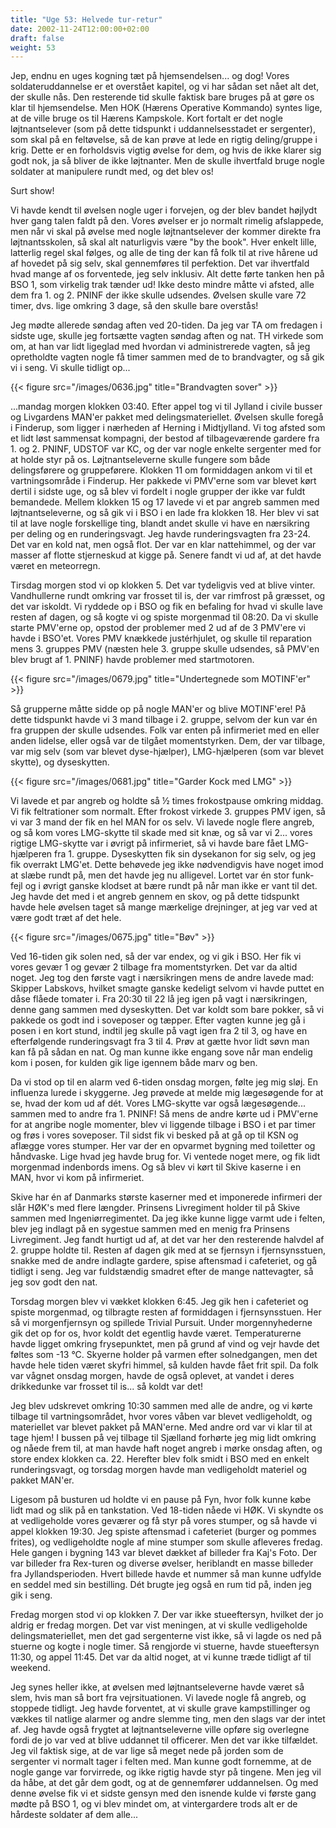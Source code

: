 ```yaml
---
title: "Uge 53: Helvede tur-retur"
date: 2002-11-24T12:00:00+02:00
draft: false
weight: 53
---
```


Jep, endnu en uges kogning tæt på hjemsendelsen... og dog! Vores soldateruddannelse er et overstået kapitel, og vi har sådan set nået alt det, der skulle nås. Den resterende tid skulle faktisk bare bruges på at gøre os klar til hjemsendelse. Men HOK (Hærens Operative Kommando) syntes lige, at de ville bruge os til Hærens Kampskole. Kort fortalt er det nogle løjtnantselever (som på dette tidspunkt i uddannelsesstadet er sergenter), som skal på en feltøvelse, så de kan prøve at lede en rigtig deling/gruppe i krig. Dette er en forholdsvis vigtig øvelse for dem, og hvis de ikke klarer sig godt nok, ja så bliver de ikke løjtnanter. Men de skulle ihvertfald bruge nogle soldater at manipulere rundt med, og det blev os!

Surt show!

Vi havde kendt til øvelsen nogle uger i forvejen, og der blev bandet højlydt hver gang talen faldt på den. Vores øvelser er jo normalt rimelig afslappede, men når vi skal på øvelse med nogle løjtnantselever der kommer direkte fra løjtnantsskolen, så skal alt naturligvis være "by the book". Hver enkelt lille, latterlig regel skal følges, og alle de ting der kan få folk til at rive hårene ud af hovedet på sig selv, skal gennemføres til perfektion. Det var ihvertfald hvad mange af os forventede, jeg selv inklusiv. Alt dette førte tanken hen på BSO 1, som virkelig trak tænder ud! Ikke desto mindre måtte vi afsted, alle dem fra 1. og 2. PNINF der ikke skulle udsendes. Øvelsen skulle vare 72 timer, dvs. lige omkring 3 dage, så den skulle bare overstås!

Jeg mødte allerede søndag aften ved 20-tiden. Da jeg var TA om fredagen i sidste uge, skulle jeg fortsætte vagten søndag aften og nat. TH virkede som om, at han var lidt ligeglad med hvordan vi administrerede vagten, så jeg opretholdte vagten nogle få timer sammen med de to brandvagter, og så gik vi i seng. Vi skulle tidligt op...

{{< figure src="/images/0636.jpg" title="Brandvagten sover" >}}

...mandag morgen klokken 03:40. Efter appel tog vi til Jylland i civile busser og Livgardens MAN'er pakket med delingsmateriellet. Øvelsen skulle foregå i Finderup, som ligger i nærheden af Herning i Midtjylland. Vi tog afsted som et lidt løst sammensat kompagni, der bestod af tilbageværende gardere fra 1. og 2. PNINF, UDSTOF var KC, og der var nogle enkelte sergenter med for at holde styr på os. Løjtnantseleverne skulle fungere som både delingsførere og gruppeførere. Klokken 11 om formiddagen ankom vi til et vartningsområde i Finderup. Her pakkede vi PMV'erne som var blevet kørt dertil i sidste uge, og så blev vi fordelt i nogle grupper der ikke var fuldt bemandede. Mellem klokken 15 og 17 lavede vi et par angreb sammen med løjtnantseleverne, og så gik vi i BSO i en lade fra klokken 18. Her blev vi sat til at lave nogle forskellige ting, blandt andet skulle vi have en nærsikring per deling og en runderingsvagt. Jeg havde runderingsvagten fra 23-24. Det var en kold nat, men også flot. Der var en klar nattehimmel, og der var masser af flotte stjerneskud at kigge på. Senere fandt vi ud af, at det havde været en meteorregn.

Tirsdag morgen stod vi op klokken 5. Det var tydeligvis ved at blive vinter. Vandhullerne rundt omkring var frosset til is, der var rimfrost på græsset, og det var iskoldt. Vi ryddede op i BSO og fik en befaling for hvad vi skulle lave resten af dagen, og så kogte vi og spiste morgenmad til 08:20. Da vi skulle starte PMV'erne op, opstod der problemer med 2 ud af de 3 PMV'ere vi havde i BSO'et. Vores PMV knækkede justérhjulet, og skulle til reparation mens 3. gruppes PMV (næsten hele 3. gruppe skulle udsendes, så PMV'en blev brugt af 1. PNINF) havde problemer med startmotoren.

{{< figure src="/images/0679.jpg" title="Undertegnede som MOTINF'er" >}}

Så grupperne måtte sidde op på nogle MAN'er og blive MOTINF'ere! På dette tidspunkt havde vi 3 mand tilbage i 2. gruppe, selvom der kun var én fra gruppen der skulle udsendes. Folk var enten på infirmeriet med en eller anden lidelse, eller også var de tilgået momentstyrken. Dem, der var tilbage, var mig selv (som var blevet dyse-hjælper), LMG-hjælperen (som var blevet skytte), og dyseskytten.

{{< figure src="/images/0681.jpg" title="Garder Kock med LMG" >}}

Vi lavede et par angreb og holdte så ½ times frokostpause omkring middag. Vi fik feltrationer som normalt. Efter frokost virkede 3. gruppes PMV igen, så vi var 3 mand der fik en hel MAN for os selv. Vi lavede nogle flere angreb, og så kom vores LMG-skytte til skade med sit knæ, og så var vi 2... vores rigtige LMG-skytte var i øvrigt på infirmeriet, så vi havde bare fået LMG-hjælperen fra 1. gruppe. Dyseskytten fik sin dysekanon for sig selv, og jeg fik overrakt LMG'et. Dette behøvede jeg ikke nødvendigvis have noget imod at slæbe rundt på, men det havde jeg nu alligevel. Lortet var én stor funk-fejl og i øvrigt ganske klodset at bære rundt på når man ikke er vant til det. Jeg havde det med i et angreb gennem en skov, og på dette tidspunkt havde hele øvelsen taget så mange mærkelige drejninger, at jeg var ved at være godt træt af det hele.

{{< figure src="/images/0675.jpg" title="Bøv" >}}

Ved 16-tiden gik solen ned, så der var endex, og vi gik i BSO. Her fik vi vores gevær 1 og gevær 2 tilbage fra momentstyrken. Det var da altid noget. Jeg tog den første vagt i nærsikringen mens de andre lavede mad: Skipper Labskovs, hvilket smagte ganske kedeligt selvom vi havde puttet en dåse flåede tomater i. Fra 20:30 til 22 lå jeg igen på vagt i nærsikringen, denne gang sammen med dyseskytten. Det var koldt som bare pokker, så vi pakkede os godt ind i soveposer og tæpper. Efter vagten kunne jeg gå i posen i en kort stund, indtil jeg skulle på vagt igen fra 2 til 3, og have en efterfølgende runderingsvagt fra 3 til 4. Prøv at gætte hvor lidt søvn man kan få på sådan en nat. Og man kunne ikke engang sove når man endelig kom i posen, for kulden gik lige igennem både marv og ben.

Da vi stod op til en alarm ved 6-tiden onsdag morgen, følte jeg mig sløj. En influenza lurede i skyggerne. Jeg prøvede at melde mig lægesøgende for at se, hvad der kom ud af dét. Vores LMG-skytte var også lægesøgende... sammen med to andre fra 1. PNINF! Så mens de andre kørte ud i PMV'erne for at angribe nogle momenter, blev vi liggende tilbage i BSO i et par timer og frøs i vores soveposer. Til sidst fik vi besked på at gå op til KSN og aflægge vores stumper. Her var der en opvarmet bygning med toiletter og håndvaske. Lige hvad jeg havde brug for. Vi ventede noget mere, og fik lidt morgenmad indenbords imens. Og så blev vi kørt til Skive kaserne i en MAN, hvor vi kom på infirmeriet.

Skive har én af Danmarks største kaserner med et imponerede infirmeri der slår HØK's med flere længder. Prinsens Livregiment holder til på Skive sammen med Ingeniørregimentet. Da jeg ikke kunne ligge varmt ude i felten, blev jeg indlagt på en sygestue sammen med en menig fra Prinsens Livregiment. Jeg fandt hurtigt ud af, at det var her den resterende halvdel af 2. gruppe holdte til. Resten af dagen gik med at se fjernsyn i fjernsynsstuen, snakke med de andre indlagte gardere, spise aftensmad i cafeteriet, og gå tidligt i seng. Jeg var fuldstændig smadret efter de mange nattevagter, så jeg sov godt den nat.

Torsdag morgen blev vi vækket klokken 6:45. Jeg gik hen i cafeteriet og spiste morgenmad, og tilbragte resten af formiddagen i fjernsynsstuen. Her så vi morgenfjernsyn og spillede Trivial Pursuit. Under morgennyhederne gik det op for os, hvor koldt det egentlig havde været. Temperaturerne havde ligget omkring frysepunktet, men på grund af vind og vejr havde det føltes som -13 °C. Skyerne holder på varmen efter solnedgangen, men det havde hele tiden været skyfri himmel, så kulden havde fået frit spil. Da folk var vågnet onsdag morgen, havde de også oplevet, at vandet i deres drikkedunke var frosset til is... så koldt var det!

Jeg blev udskrevet omkring 10:30 sammen med alle de andre, og vi kørte tilbage til vartningsområdet, hvor vores våben var blevet vedligeholdt, og materiellet var blevet pakket på MAN'erne. Med andre ord var vi klar til at tage hjem! I bussen på vej tilbage til Sjælland forhørte jeg mig lidt omkring og nåede frem til, at man havde haft noget angreb i mørke onsdag aften, og store endex klokken ca. 22. Herefter blev folk smidt i BSO med en enkelt runderingsvagt, og torsdag morgen havde man vedligeholdt materiel og pakket MAN'er.

Ligesom på busturen ud holdte vi en pause på Fyn, hvor folk kunne købe lidt mad og slik på en tankstation. Ved 18-tiden nåede vi HØK. Vi skyndte os at vedligeholde vores geværer og få styr på vores stumper, og så havde vi appel klokken 19:30. Jeg spiste aftensmad i cafeteriet (burger og pommes frites), og vedligeholdte nogle af mine stumper som skulle afleveres fredag. Hele gangen i bygning 143 var blevet dækket af billeder fra Kaj's Foto. Der var billeder fra Rex-turen og diverse øvelser, heriblandt en masse billeder fra Jyllandsperioden. Hvert billede havde et nummer så man kunne udfylde en seddel med sin bestilling. Dét brugte jeg også en rum tid på, inden jeg gik i seng.

Fredag morgen stod vi op klokken 7. Der var ikke stueeftersyn, hvilket der jo aldrig er fredag morgen. Det var vist meningen, at vi skulle vedligeholde delingsmateriellet, men det gad sergenterne vist ikke, så vi lagde os ned på stuerne og kogte i nogle timer. Så rengjorde vi stuerne, havde stueeftersyn 11:30, og appel 11:45. Det var da altid noget, at vi kunne træde tidligt af til weekend.

Jeg synes heller ikke, at øvelsen med løjtnantseleverne havde været så slem, hvis man så bort fra vejrsituationen. Vi lavede nogle få angreb, og stoppede tidligt. Jeg havde forventet, at vi skulle grave kampstillinger og vækkes til natlige alarmer og andre slemme ting, men den slags var der intet af. Jeg havde også frygtet at løjtnantseleverne ville opføre sig overlegne fordi de jo var ved at blive uddannet til officerer. Men det var ikke tilfældet. Jeg vil faktisk sige, at de var lige så meget nede på jorden som de sergenter vi normalt tager i felten med. Man kunne godt fornemme, at de nogle gange var forvirrede, og ikke rigtig havde styr på tingene. Men jeg vil da håbe, at det går dem godt, og at de gennemfører uddannelsen. Og med denne øvelse fik vi et sidste gensyn med den isnende kulde vi første gang mødte på BSO 1, og vi blev mindet om, at vintergardere trods alt er de hårdeste soldater af dem alle...
